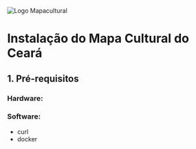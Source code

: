 ![Logo Mapacultural](https://mapacultural.secult.ce.gov.br/assets/img/logo-ceara-2396208294-1680122696.png)

# Instalação do Mapa Cultural do Ceará

## 1. Pré-requisitos

### Hardware:

### Software:

* curl
* docker
